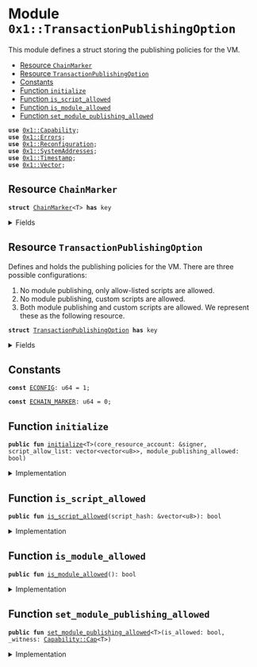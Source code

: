 
<a name="0x1_TransactionPublishingOption"></a>

# Module `0x1::TransactionPublishingOption`

This module defines a struct storing the publishing policies for the VM.


-  [Resource `ChainMarker`](#0x1_TransactionPublishingOption_ChainMarker)
-  [Resource `TransactionPublishingOption`](#0x1_TransactionPublishingOption_TransactionPublishingOption)
-  [Constants](#@Constants_0)
-  [Function `initialize`](#0x1_TransactionPublishingOption_initialize)
-  [Function `is_script_allowed`](#0x1_TransactionPublishingOption_is_script_allowed)
-  [Function `is_module_allowed`](#0x1_TransactionPublishingOption_is_module_allowed)
-  [Function `set_module_publishing_allowed`](#0x1_TransactionPublishingOption_set_module_publishing_allowed)


<pre><code><b>use</b> <a href="../MoveStdlib/Capability.md#0x1_Capability">0x1::Capability</a>;
<b>use</b> <a href="../MoveStdlib/Errors.md#0x1_Errors">0x1::Errors</a>;
<b>use</b> <a href="Reconfiguration.md#0x1_Reconfiguration">0x1::Reconfiguration</a>;
<b>use</b> <a href="SystemAddresses.md#0x1_SystemAddresses">0x1::SystemAddresses</a>;
<b>use</b> <a href="Timestamp.md#0x1_Timestamp">0x1::Timestamp</a>;
<b>use</b> <a href="../MoveStdlib/Vector.md#0x1_Vector">0x1::Vector</a>;
</code></pre>



<a name="0x1_TransactionPublishingOption_ChainMarker"></a>

## Resource `ChainMarker`



<pre><code><b>struct</b> <a href="TransactionPublishingOption.md#0x1_TransactionPublishingOption_ChainMarker">ChainMarker</a>&lt;T&gt; <b>has</b> key
</code></pre>



<details>
<summary>Fields</summary>


<dl>
<dt>
<code>dummy_field: bool</code>
</dt>
<dd>

</dd>
</dl>


</details>

<a name="0x1_TransactionPublishingOption_TransactionPublishingOption"></a>

## Resource `TransactionPublishingOption`

Defines and holds the publishing policies for the VM. There are three possible configurations:
1. No module publishing, only allow-listed scripts are allowed.
2. No module publishing, custom scripts are allowed.
3. Both module publishing and custom scripts are allowed.
We represent these as the following resource.


<pre><code><b>struct</b> <a href="TransactionPublishingOption.md#0x1_TransactionPublishingOption">TransactionPublishingOption</a> <b>has</b> key
</code></pre>



<details>
<summary>Fields</summary>


<dl>
<dt>
<code>script_allow_list: vector&lt;vector&lt;u8&gt;&gt;</code>
</dt>
<dd>
 Only script hashes in the following list can be executed by the network. If the vector is empty, no
 limitation would be enforced.
</dd>
<dt>
<code>module_publishing_allowed: bool</code>
</dt>
<dd>
 Anyone can publish new module if this flag is set to true.
</dd>
</dl>


</details>

<a name="@Constants_0"></a>

## Constants


<a name="0x1_TransactionPublishingOption_ECONFIG"></a>



<pre><code><b>const</b> <a href="TransactionPublishingOption.md#0x1_TransactionPublishingOption_ECONFIG">ECONFIG</a>: u64 = 1;
</code></pre>



<a name="0x1_TransactionPublishingOption_ECHAIN_MARKER"></a>



<pre><code><b>const</b> <a href="TransactionPublishingOption.md#0x1_TransactionPublishingOption_ECHAIN_MARKER">ECHAIN_MARKER</a>: u64 = 0;
</code></pre>



<a name="0x1_TransactionPublishingOption_initialize"></a>

## Function `initialize`



<pre><code><b>public</b> <b>fun</b> <a href="TransactionPublishingOption.md#0x1_TransactionPublishingOption_initialize">initialize</a>&lt;T&gt;(core_resource_account: &signer, script_allow_list: vector&lt;vector&lt;u8&gt;&gt;, module_publishing_allowed: bool)
</code></pre>



<details>
<summary>Implementation</summary>


<pre><code><b>public</b> <b>fun</b> <a href="TransactionPublishingOption.md#0x1_TransactionPublishingOption_initialize">initialize</a>&lt;T&gt;(
    core_resource_account: &signer,
    script_allow_list: vector&lt;vector&lt;u8&gt;&gt;,
    module_publishing_allowed: bool,
) {
    <a href="Timestamp.md#0x1_Timestamp_assert_genesis">Timestamp::assert_genesis</a>();
    <a href="SystemAddresses.md#0x1_SystemAddresses_assert_core_resource">SystemAddresses::assert_core_resource</a>(core_resource_account);
    <b>assert</b>!(!<b>exists</b>&lt;<a href="TransactionPublishingOption.md#0x1_TransactionPublishingOption_ChainMarker">ChainMarker</a>&lt;T&gt;&gt;(@CoreResources), <a href="../MoveStdlib/Errors.md#0x1_Errors_already_published">Errors::already_published</a>(<a href="TransactionPublishingOption.md#0x1_TransactionPublishingOption_ECHAIN_MARKER">ECHAIN_MARKER</a>));
    <b>assert</b>!(!<b>exists</b>&lt;<a href="TransactionPublishingOption.md#0x1_TransactionPublishingOption">TransactionPublishingOption</a>&gt;(@CoreResources), <a href="../MoveStdlib/Errors.md#0x1_Errors_already_published">Errors::already_published</a>(<a href="TransactionPublishingOption.md#0x1_TransactionPublishingOption_ECONFIG">ECONFIG</a>));

    <b>move_to</b>(core_resource_account, <a href="TransactionPublishingOption.md#0x1_TransactionPublishingOption_ChainMarker">ChainMarker</a>&lt;T&gt; {});
    <b>move_to</b>(
        core_resource_account,
        <a href="TransactionPublishingOption.md#0x1_TransactionPublishingOption">TransactionPublishingOption</a>{
            script_allow_list,
            module_publishing_allowed
        }
    );
}
</code></pre>



</details>

<a name="0x1_TransactionPublishingOption_is_script_allowed"></a>

## Function `is_script_allowed`



<pre><code><b>public</b> <b>fun</b> <a href="TransactionPublishingOption.md#0x1_TransactionPublishingOption_is_script_allowed">is_script_allowed</a>(script_hash: &vector&lt;u8&gt;): bool
</code></pre>



<details>
<summary>Implementation</summary>


<pre><code><b>public</b> <b>fun</b> <a href="TransactionPublishingOption.md#0x1_TransactionPublishingOption_is_script_allowed">is_script_allowed</a>(script_hash: &vector&lt;u8&gt;): bool <b>acquires</b> <a href="TransactionPublishingOption.md#0x1_TransactionPublishingOption">TransactionPublishingOption</a> {
    <b>if</b> (<a href="../MoveStdlib/Vector.md#0x1_Vector_is_empty">Vector::is_empty</a>(script_hash)) <b>return</b> <b>true</b>;
    <b>let</b> publish_option = <b>borrow_global</b>&lt;<a href="TransactionPublishingOption.md#0x1_TransactionPublishingOption">TransactionPublishingOption</a>&gt;(@CoreResources);
    // allowlist empty = open publishing, anyone can send txes
    <a href="../MoveStdlib/Vector.md#0x1_Vector_is_empty">Vector::is_empty</a>(&publish_option.script_allow_list)
    || <a href="../MoveStdlib/Vector.md#0x1_Vector_contains">Vector::contains</a>(&publish_option.script_allow_list, script_hash)
}
</code></pre>



</details>

<a name="0x1_TransactionPublishingOption_is_module_allowed"></a>

## Function `is_module_allowed`



<pre><code><b>public</b> <b>fun</b> <a href="TransactionPublishingOption.md#0x1_TransactionPublishingOption_is_module_allowed">is_module_allowed</a>(): bool
</code></pre>



<details>
<summary>Implementation</summary>


<pre><code><b>public</b> <b>fun</b> <a href="TransactionPublishingOption.md#0x1_TransactionPublishingOption_is_module_allowed">is_module_allowed</a>(): bool <b>acquires</b> <a href="TransactionPublishingOption.md#0x1_TransactionPublishingOption">TransactionPublishingOption</a> {
    <b>let</b> publish_option = <b>borrow_global</b>&lt;<a href="TransactionPublishingOption.md#0x1_TransactionPublishingOption">TransactionPublishingOption</a>&gt;(@CoreResources);

    publish_option.module_publishing_allowed
}
</code></pre>



</details>

<a name="0x1_TransactionPublishingOption_set_module_publishing_allowed"></a>

## Function `set_module_publishing_allowed`



<pre><code><b>public</b> <b>fun</b> <a href="TransactionPublishingOption.md#0x1_TransactionPublishingOption_set_module_publishing_allowed">set_module_publishing_allowed</a>&lt;T&gt;(is_allowed: bool, _witness: <a href="../MoveStdlib/Capability.md#0x1_Capability_Cap">Capability::Cap</a>&lt;T&gt;)
</code></pre>



<details>
<summary>Implementation</summary>


<pre><code><b>public</b> <b>fun</b> <a href="TransactionPublishingOption.md#0x1_TransactionPublishingOption_set_module_publishing_allowed">set_module_publishing_allowed</a>&lt;T&gt;(is_allowed: bool, _witness: Cap&lt;T&gt;) <b>acquires</b> <a href="TransactionPublishingOption.md#0x1_TransactionPublishingOption">TransactionPublishingOption</a> {
    <b>assert</b>!(<b>exists</b>&lt;<a href="TransactionPublishingOption.md#0x1_TransactionPublishingOption_ChainMarker">ChainMarker</a>&lt;T&gt;&gt;(@CoreResources), <a href="../MoveStdlib/Errors.md#0x1_Errors_not_published">Errors::not_published</a>(<a href="TransactionPublishingOption.md#0x1_TransactionPublishingOption_ECHAIN_MARKER">ECHAIN_MARKER</a>));
    <b>let</b> publish_option = <b>borrow_global_mut</b>&lt;<a href="TransactionPublishingOption.md#0x1_TransactionPublishingOption">TransactionPublishingOption</a>&gt;(@CoreResources);
    publish_option.module_publishing_allowed = is_allowed;

    <a href="Reconfiguration.md#0x1_Reconfiguration_reconfigure">Reconfiguration::reconfigure</a>();
}
</code></pre>



</details>


[//]: # ("File containing references which can be used from documentation")
[ACCESS_CONTROL]: https://github.com/diem/dip/blob/main/dips/dip-2.md
[ROLE]: https://github.com/diem/dip/blob/main/dips/dip-2.md#roles
[PERMISSION]: https://github.com/diem/dip/blob/main/dips/dip-2.md#permissions
